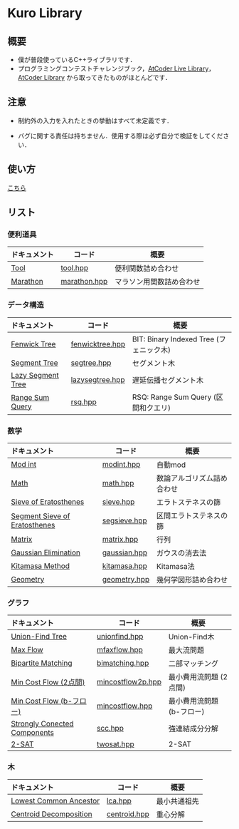 # Kuro Library

## 概要

- 僕が普段使っているC++ライブラリです．
- プログラミングコンテストチャレンジブック，[AtCoder Live Library](https://github.com/atcoder/live_library)，[AtCoder Library](https://github.com/atcoder/ac-library) から取ってきたものがほとんどです．

## 注意

- 制約外の入力を入れたときの挙動はすべて未定義です．

- バグに関する責任は持ちません．使用する際は必ず自分で検証をしてください．

## 使い方

[こちら](document/howtouse.md)

## リスト


### 便利道具

| ドキュメント                     | コード                       | 概要                     |
| :------------------------------- | ---------------------------- | ------------------------ |
| [Tool](document/tool.md)         | [tool.hpp](kuro/tool.hpp)    | 便利関数詰め合わせ       |
| [Marathon](document/marathon.md) | [marathon.hpp](marathon.hpp) | マラソン用関数詰め合わせ |


### データ構造

| ドキュメント                                 | コード                                  | 概要                                    |
| :------------------------------------------- | --------------------------------------- | --------------------------------------- |
| [Fenwick Tree](document/fenwicktree.md)      | [fenwicktree.hpp](kuro/fenwicktree.hpp) | BIT: Binary Indexed Tree (フェニック木) |
| [Segment Tree](document/segtree.md)          | [segtree.hpp](kuro/segtree.hpp)         | セグメント木                            |
| [Lazy Segment Tree](document/lazysegtree.md) | [lazysegtree.hpp](kuro/lazysegtree.hpp) | 遅延伝播セグメント木                    |
| [Range Sum Query](document/rsq.md)           | [rsq.hpp](kuro/rsq.hpp)                 | RSQ: Range Sum Query (区間和クエリ)     |

### 数学

| ドキュメント                                          | コード                            | 概要                       |
| :---------------------------------------------------- | --------------------------------- | -------------------------- |
| [Mod int](document/modint.md)                         | [modint.hpp](kuro/modint.hpp)     | 自動mod                    |
| [Math](document/math.md)                              | [math.hpp](kuro/math.hpp)         | 数論アルゴリズム詰め合わせ |
| [Sieve of Eratosthenes](document/sieve.md)            | [sieve.hpp](kuro/sieve.hpp)       | エラトステネスの篩         |
| [Segment Sieve of Eratosthenes](document/segsieve.md) | [segsieve.hpp](kuro/segsieve.hpp) | 区間エラトステネスの篩     |
| [Matrix](document/matrix.md)                          | [matrix.hpp](kuro/matrix.hpp)     | 行列                       |
| [Gaussian Elimination](document/gaussian.md)          | [gaussian.hpp](kuro/gaussian.hpp) | ガウスの消去法             |
| [Kitamasa Method](document/kitamasa.md)               | [kitamasa.hpp](kuro/kitamasa.hpp) | Kitamasa法                 |
| [Geometry](document/geometry.md)                      | [geometry.hpp](geometry.hpp)      | 幾何学図形詰め合わせ       |

### グラフ

| ドキュメント                                        | コード                                      | 概要                      |
| :-------------------------------------------------- | ------------------------------------------- | ------------------------- |
| [Union-Find Tree](document/unionfind.md)            | [unionfind.hpp](kuro/unionfind.hpp)         | Union-Find木              |
| [Max Flow](document/maxflow.md)                     | [mfaxflow.hpp](kuro/maxflow.hpp)            | 最大流問題                |
| [Bipartite Matching](document/bimatching.md)        | [bimatching.hpp](kuro/bimatching.hpp)       | 二部マッチング            |
| [Min Cost Flow (2点間)](document/mincostflow2p.md)  | [mincostflow2p.hpp](kuro/mincostflow2p.hpp) | 最小費用流問題 (2点間)    |
| [Min Cost Flow (b-フロー)](document/mincostflow.md) | [mincostflow.hpp](kuro/mincostflow.hpp)     | 最小費用流問題 (b-フロー) |
| [Strongly Conected Components](document/scc.md)     | [scc.hpp](kuro/scc.hpp)                     | 強連結成分分解            |
| [2-SAT](document/twosat.md)                         | [twosat.hpp](kuro/twosat.hpp)               | 2-SAT                     |

### 木

| ドキュメント                                   | コード                            | 概要         |
| :--------------------------------------------- | --------------------------------- | ------------ |
| [Lowest Common Ancestor](document/lca.md)      | [lca.hpp](kuro/lca.hpp)           | 最小共通祖先 |
| [Centroid Decomposition](document/centroid.md) | [centroid.hpp](kuro/centroid.hpp) | 重心分解     |

